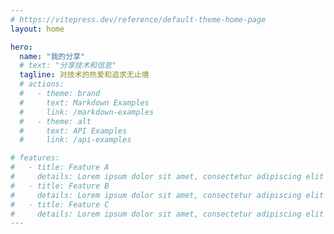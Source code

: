 ```yaml
---
# https://vitepress.dev/reference/default-theme-home-page
layout: home

hero:
  name: "我的分享"
  # text: "分享技术和信息"
  tagline: 对技术的热爱和追求无止境
  # actions:
  #   - theme: brand
  #     text: Markdown Examples
  #     link: /markdown-examples
  #   - theme: alt
  #     text: API Examples
  #     link: /api-examples

# features:
#   - title: Feature A
#     details: Lorem ipsum dolor sit amet, consectetur adipiscing elit
#   - title: Feature B
#     details: Lorem ipsum dolor sit amet, consectetur adipiscing elit
#   - title: Feature C
#     details: Lorem ipsum dolor sit amet, consectetur adipiscing elit
---
```


